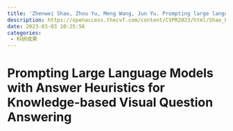 ```yaml
---
title: 'Zhenwei Shao, Zhou Yu, Meng Wang, Jun Yu. Prompting large language models with answer heuristics for knowledge-based visual question answering[C]//Proceedings of the IEEE/CVF Conference on Computer Vision and Pattern Recognition. 2023: 14974-14983.'
description: https://openaccess.thecvf.com/content/CVPR2023/html/Shao_Prompting_Large_Language_Models_With_Answer_Heuristics_for_Knowledge-Based_Visual_CVPR_2023_paper.html
date: 2023-03-03 10:25:56
categories:
 - 科研成果
---
```

# Prompting Large Language Models with Answer Heuristics for Knowledge-based Visual Question Answering